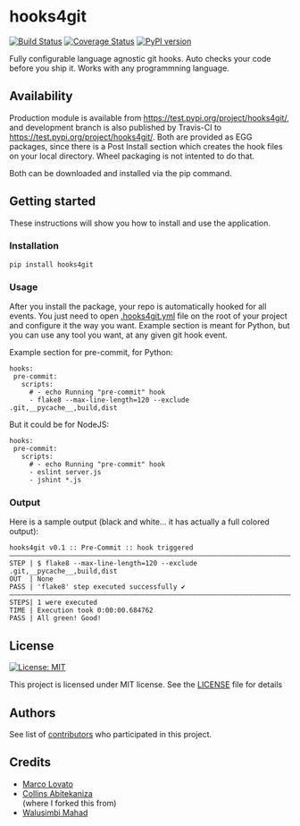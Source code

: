 # hooks4git

[![Build Status](https://travis-ci.org/lovato/hooks4git.svg?branch=master)](https://travis-ci.org/lovato/hooks4git)
[![Coverage Status](https://coveralls.io/repos/github/lovato/hooks4git/badge.svg?branch=master)](https://coveralls.io/github/lovato/hooks4git?branch=master)
[![PyPI version](https://badge.fury.io/py/hooks4git.svg)](https://badge.fury.io/py/hooks4git)

Fully configurable language agnostic git hooks.
Auto checks your code before you ship it. Works with any programmning language.

## Availability
Production module is available from https://test.pypi.org/project/hooks4git/, and development branch is also published by Travis-CI to https://test.pypi.org/project/hooks4git/. Both are provided as EGG packages, since there is a Post Install section which creates the hook files on your local directory. Wheel packaging is not intented to do that.

Both can be downloaded and installed via the pip command.

## Getting started
These instructions will show you how to install and use the application.

### Installation
 ```
 pip install hooks4git
 ```

### Usage
After you install the package, your repo is automatically hooked for all events.
You just need to open <a href="./.hooks4git.yml">.hooks4git.yml</a> file on the root of your project and configure it the way you want.
Example section is meant for Python, but you can use any tool you want, at any given git hook event.

Example section for pre-commit, for Python:

 ```
hooks:
  pre-commit:
    scripts:
      # - echo Running "pre-commit" hook
      - flake8 --max-line-length=120 --exclude .git,__pycache__,build,dist
 ```

But it could be for NodeJS:

 ```
hooks:
  pre-commit:
    scripts:
      # - echo Running "pre-commit" hook
      - eslint server.js
      - jshint *.js
 ```

### Output
Here is a sample output (black and white... it has actually a full colored output):
 ```
hooks4git v0.1 :: Pre-Commit :: hook triggered
———————————————————————————————————————————————————————————————————————————————
STEP | $ flake8 --max-line-length=120 --exclude .git,__pycache__,build,dist
OUT  | None
PASS | 'flake8' step executed successfully ✔
———————————————————————————————————————————————————————————————————————————————
STEPS| 1 were executed
TIME | Execution took 0:00:00.684762
PASS | All green! Good!
 ```

## License
[![License: MIT](https://img.shields.io/badge/License-MIT-yellow.svg)](https://opensource.org/licenses/MIT)

This project is licensed under MIT license. See the <a href="./LICENSE">LICENSE</a> file for details

## Authors
See list of <a href="https://github.com/lovato/hooks4git/graphs/contributors">contributors</a> who participated in this project.

## Credits
<ul>
 <li><a href="https://github.com/lovato">Marco Lovato</a></li>
 <li><a href="https://github.com/collin5">Collins Abitekaniza</a></li> (where I forked this from)
 <li><a href="https://github.com/andela-engmkwalusimbi">Walusimbi Mahad</a></li>
</ul>
